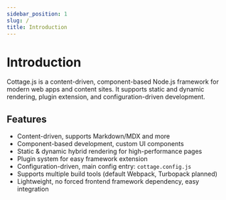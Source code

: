 ```yaml
---
sidebar_position: 1
slug: /
title: Introduction
---
```


# Introduction

Cottage.js is a content-driven, component-based Node.js framework for modern web apps and content sites. It supports static and dynamic rendering, plugin extension, and configuration-driven development.

## Features
- Content-driven, supports Markdown/MDX and more
- Component-based development, custom UI components
- Static & dynamic hybrid rendering for high-performance pages
- Plugin system for easy framework extension
- Configuration-driven, main config entry: `cottage.config.js`
- Supports multiple build tools (default Webpack, Turbopack planned)
- Lightweight, no forced frontend framework dependency, easy integration
